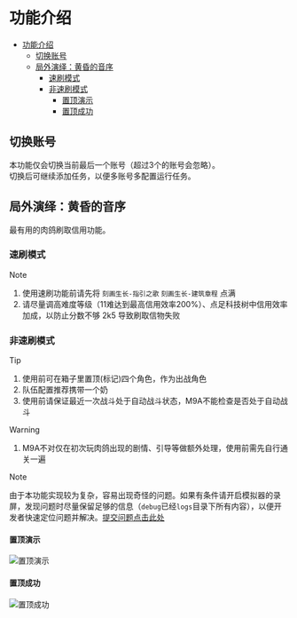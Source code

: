 # 功能介绍

- [功能介绍](#功能介绍)
  - [切换账号](#切换账号)
  - [局外演绎：黄昏的音序](#局外演绎黄昏的音序)
    - [速刷模式](#速刷模式)
    - [非速刷模式](#非速刷模式)
      - [置顶演示](#置顶演示)
      - [置顶成功](#置顶成功)

## 切换账号

本功能仅会切换当前最后一个账号（超过3个的账号会忽略）。  
切换后可继续添加任务，以便多账号多配置运行任务。

## 局外演绎：黄昏的音序

最有用的肉鸽刷取信用功能。

### 速刷模式

> [!NOTE]
>
> 1. 使用速刷功能前请先将 `刻画生长-指引之歌` `刻画生长-建筑章程` 点满
> 2. 请尽量调高难度等级（11难达到最高信用效率200%）、点足科技树中信用效率加成，以防止分数不够 2k5 导致刷取信物失败

### 非速刷模式

> [!TIP]
>
> 1. 使用前可在箱子里置顶(标记)四个角色，作为出战角色
> 2. 队伍配置推荐携带一个奶
> 3. 使用前请保证最近一次战斗处于自动战斗状态，M9A不能检查是否处于自动战斗

> [!WARNING]
>
> 1. M9A不对仅在初次玩肉鸽出现的剧情、引导等做额外处理，使用前需先自行通关一遍

> [!NOTE]
> 由于本功能实现较为复杂，容易出现奇怪的问题。如果有条件请开启模拟器的录屏，发现问题时尽量保留足够的信息（`debug`已经`logs`目录下所有内容），以便开发者快速定位问题并解决。[提交问题点击此处](https://github.com/MAA1999/M9A/issues/new/choose)

#### 置顶演示

![置顶演示](https://github.com/user-attachments/assets/ff9d66d8-9540-447a-9eac-315caec00fe9)

#### 置顶成功

![置顶成功](https://github.com/user-attachments/assets/d88fea79-df1b-4651-9d6d-386a40bf3b55)
